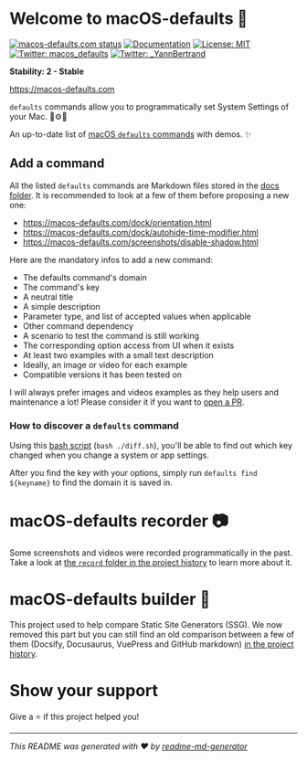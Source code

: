 # Welcome to macOS-defaults 👋

[![macos-defaults.com status](https://img.shields.io/pingpong/uptime/sp_92e9dcd33e474926853ac99968debf88)](https://macos-defaults.pingpong.host/)
[![Documentation](https://img.shields.io/badge/documentation-yes-brightgreen.svg)](https://github.com/yannbertrand/macos-defaults/tree/main)
[![License: MIT](https://img.shields.io/badge/License-MIT-yellow.svg)](#)
[![Twitter: macos_defaults](https://img.shields.io/twitter/follow/macos_defaults.svg?style=social)](https://twitter.com/macos_defaults)
[![Twitter: _YannBertrand](https://img.shields.io/twitter/follow/_YannBertrand.svg?style=social)](https://twitter.com/_YannBertrand)

**Stability: 2 - Stable**

https://macos-defaults.com

`defaults` commands allow you to programmatically set System Settings of your Mac. 🤖⚙️🔧

An up-to-date list of [macOS `defaults` commands](https://macos-defaults.com) with demos. ✨

## Add a command

All the listed `defaults` commands are Markdown files stored in the [docs folder](./docs). It is recommended to look at a few of them before proposing a new one:

- https://macos-defaults.com/dock/orientation.html
- https://macos-defaults.com/dock/autohide-time-modifier.html
- https://macos-defaults.com/screenshots/disable-shadow.html

Here are the mandatory infos to add a new command:

- The defaults command's domain
- The command's key
- A neutral title
- A simple description
- Parameter type, and list of accepted values when applicable
- Other command dependency
- A scenario to test the command is still working
- The corresponding option access from UI when it exists
- At least two examples with a small text description
- Ideally, an image or video for each example
- Compatible versions it has been tested on

I will always prefer images and videos examples as they help users and maintenance a lot! Please consider it if you want to [open a PR](https://github.com/yannbertrand/macos-defaults/compare).

### How to discover a `defaults` command

Using this [bash script](diff.sh) (`bash ./diff.sh`), you'll be able to find out which key changed when you change a system or app settings.

After you find the key with your options, simply run `defaults find ${keyname}` to find the domain it is saved in.

# macOS-defaults recorder 📷

Some screenshots and videos were recorded programmatically in the past. Take a look at [the `record` folder in the project history](https://github.com/yannbertrand/macos-defaults/tree/a48f54fe1aab9dd5251cb08a984f4ccf19af6778/record) to learn more about it.

# macOS-defaults builder 🤖

This project used to help compare Static Site Generators (SSG). We now removed this part but you can still find an old comparison between a few of them (Docsify, Docusaurus, VuePress and GitHub markdown) [in the project history](https://github.com/yannbertrand/macos-defaults/tree/1716cb77e7c17f8317e18e9b9418cc834bb3486c/build).

# Show your support

Give a ⭐️ if this project helped you!

---

_This README was generated with ❤️ by [readme-md-generator](https://github.com/kefranabg/readme-md-generator)_
